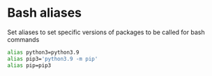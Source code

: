 # Bash aliases

Set aliases to set specific versions of packages to be called for bash commands

```Bash
alias python3=python3.9
alias pip3='python3.9 -m pip'
alias pip=pip3
```
